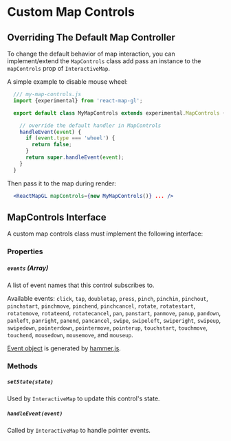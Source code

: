 # Custom Map Controls

## Overriding The Default Map Controller

To change the default behavior of map interaction, you can implement/extend the `MapControls`
class add pass an instance to the `mapControls` prop of `InteractiveMap`.

A simple example to disable mouse wheel:
```js
  /// my-map-controls.js
  import {experimental} from 'react-map-gl';

  export default class MyMapControls extends experimental.MapControls {

    // override the default handler in MapControls
    handleEvent(event) {
      if (event.type === 'wheel') {
        return false;
      }
      return super.handleEvent(event);
    }
  }
```
Then pass it to the map during render:
```jsx
  <ReactMapGL mapControls={new MyMapControls()} ... />
```


## MapControls Interface

A custom map controls class must implement the following interface:

### Properties

##### `events` (Array)

A list of event names that this control subscribes to.

Available events: `click`, `tap`, `doubletap`, `press`, `pinch`, `pinchin`, `pinchout`, `pinchstart`, `pinchmove`, `pinchend`, `pinchcancel`, `rotate`, `rotatestart`, `rotatemove`, `rotateend`, `rotatecancel`, `pan`, `panstart`, `panmove`, `panup`, `pandown`, `panleft`, `panright`, `panend`, `pancancel`, `swipe`, `swipeleft`, `swiperight`, `swipeup`, `swipedown`, `pointerdown`, `pointermove`, `pointerup`, `touchstart`, `touchmove`, `touchend`, `mousedown`, `mousemove`, and `mouseup`.

[Event object](http://hammerjs.github.io/api/#event-object) is generated by [hammer.js](http://hammerjs.github.io).

### Methods

##### `setState(state)`

Used by `InteractiveMap` to update this control's state.

##### `handleEvent(event)`

Called by `InteractiveMap` to handle pointer events.
